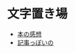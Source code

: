 # 文字置き場
- [本の感想](https://github.com/IrukNuj/text/tree/master/books_impression)
- [記事っぽいの](https://github.com/IrukNuj/text/tree/master/contents)